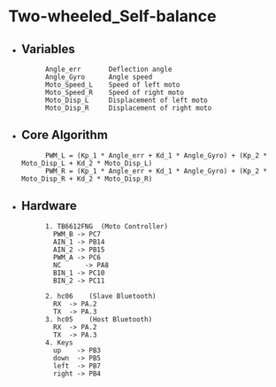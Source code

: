 # Two-wheeled_Self-balance

* ## Variables
            Angle_err       Deflection angle
            Angle_Gyro      Angle speed
            Moto_Speed_L    Speed of left moto
            Moto_Speed_R    Speed of right moto
            Moto_Disp_L     Displacement of left moto
            Moto_Disp_R     Displacement of right moto


* ## Core Algorithm
            PWM_L = (Kp_1 * Angle_err + Kd_1 * Angle_Gyro) + (Kp_2 * Moto_Disp_L + Kd_2 * Moto_Disp_L)
            PWM_R = (Kp_1 * Angle_err + Kd_1 * Angle_Gyro) + (Kp_2 * Moto_Disp_R + Kd_2 * Moto_Disp_R)
  
* ## Hardware
            1. TB6612FNG  (Moto Controller)
              PWM_B	-> PC7	
              AIN_1	-> PB14	
              AIN_2	-> PB15	
              PWM_A	-> PC6		
              NC      -> PA8	
              BIN_1	-> PC10	
              BIN_2	-> PC11	

            2. hc06    (Slave Bluetooth)
              RX  -> PA.2
              TX  -> PA.3
            3. hc05    (Host Bluetooth)
              RX  -> PA.2
              TX  -> PA.3
            4. Keys
              up    -> PB3
              down  -> PB5
              left  -> PB7
              right -> PB4			
